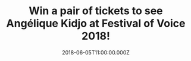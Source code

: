 ---
campaign-uuid: "c-f444e27e-34c3-4464-8e69-da745214e0b0"
type: "Competition"
category: "Tickets"
date: "2018-06-05T11:00:00.000Z"
end-date: "2018-06-07T23:59:00.000Z"
disable-form: false
is_promoted: true
has_entry_page: true
title: "Win a pair of tickets to see Angélique Kidjo at Festival of Voice 2018!"
competition-description: "<p>Would you like to see the amazing Angélique\_Kidjo perform\
  \ live? If the answer is YES, you won’t want to miss this…</p>\r\n<p>NME AAA has\
  \ a pair of tickets for one lucky NME AAA member to win to attend Festival of Voice\
  \ 2018 taking place at Wales Millennium Centre in Cardiff on Saturday 9th of June.</p>\r\
  \n<p>Want to know more? Click below!</p>"
hero-header: "Win a pair of tickets to see Angélique Kidjo at Festival of Voice 2018!"
terms-confirmation: "N/A"
banner-img: "https://assets.expresslyapp.com/asset-7094a610-db1b-4327-ae74-f9f87b5d603d.jpg"
logo-left-href: "http://festivalofvoice.wales"
logo-left-image: "https://assets.expresslyapp.com/asset-98c823ca-1261-40db-9044-2a86babd9347.jpg"
logo-left-title: "Festival of Voice"
bg-image-hero: "https://assets.expresslyapp.com/asset-e9443c9a-ee5a-4939-8c6c-883489ae69de.jpg"
bg-image-first: "https://assets.expresslyapp.com/asset-5700db50-d7b3-47b9-9456-dc993abebc9b.jpg"
bg-image-second: "https://assets.expresslyapp.com/asset-34bb5a84-7c1d-488f-ad4a-a81dde85589e.jpg"
bg-image-third: "https://assets.expresslyapp.com/asset-8b514455-ce6b-4d84-8a5c-ff04983f3481.jpg"
section1-content: "<p>Festival of Voice 2018, the biennial arts festival is back for\
  \ its second instalment, and they’re celebrating culture and the voice during\_\
  11 days from 7th -17th\_of June across Cardiff with numerous artists, events and\
  \ community projects.</p>\r\n<p>Theatre, talks, unique collaborations, one-off events,\
  \ contemporary music such as Patti Smith, Elvis Costello, the brand new collaboration\
  \ —LUMP—  and that is just the beginning!</p>"
section2-content: "<p>The incredible performer Angélique Kidjo is set to show us her\
  \ magnificent voice through familiar melodies reworked into a spectacular genre-bending\
  \ presentation.</p>\_\r\n<p>Angélique\_Kidjo's\_latest project; her reinterpretation\
  \ of the classic Talking Heads\_album\_Remain\_In\_Light\_- showcases incredible\
  \ new arrangements of the iconic songs. She takes the classics such as\_Crosseyed\_\
  and Painless,\_Once\_in a Lifetime, and\_Born Under Punches (The Heat Goes On)\_\
  and reinterprets them with electrifying rhythms, African guitars, and layered backing\
  \ vocals.</p>\_\_\_\r\n<p>Her striking voice, stage presence and fluency in multiple\
  \ cultures and languages have won respect from her peers and expanded her following\
  \ across national borders.\_Kidjo\_has cross-pollinated the West African traditions\
  \ of her childhood in Benin with elements of American R&B, funk and jazz, as well\
  \ as influences from Europe and Latin America.</p>"
section3-content: "<p>If you don’t want to miss an unforgettable performance of Angé\
  lique Kidjo complete the form below for a chance to win a pair of tickets to see\
  \ her live at Wales Millennium Centre in Cardiff on Saturday 9th of June!</p>\r\n\
  <p>Good luck!</p>"
entry-title: "Win a pair of tickets to see Angélique Kidjo at Festival of Voice 2018!"
entry-content: "<p>Complete the form below before 7th of June at 23:59 to be in with\
  \ a chance to dance and sing along with Angelique Kiddo music at Festival of Voice\
  \ 2018! at Wales Millennium Centre.</p>"
has-winner: false
prize-description: "A pair of tickets to see Angélique Kidjo at Wales Millennium Centre\
  \ in Cardiff on Saturday 9th of June."
prize-restrictions: "Winner is responsible for any transport costs to/from the event."
special-conditions: "Multiple entries are allowed up to one every 24 hours."
---